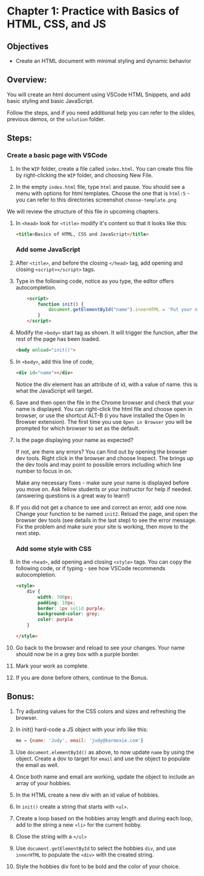 # Chapter 1: Practice with Basics of HTML, CSS, and JS
## Objectives
* Create an HTML document with minimal styling and dynamic behavior


## Overview:
You will create an html document using VSCode HTML Snippets, and add basic styling and basic JavaScript.

Follow the steps, and if you need additional help you can refer to the slides, previous demos, or the `solution` folder.

## Steps:

### Create a basic page with VSCode


1. In the `WIP` folder, create a file called `index.html`. You can create this file by right-clicking the `WIP` folder, and choosing New File.

1. In the empty `index.html` file, type `html` and pause. You should see a menu with options for html templates. Choose the one that is `html:5` - you can refer to this directories screenshot `choose-template.png`

We will review the structure of this file in upcoming chapters.

1. In `<head>` look for `<title>` modify it's content so that it looks like this:
    ```html
    <title>Basics of HTML, CSS and JavaScript</title>
    ```

    ### Add some JavaScript

1. After `<title>`, and before the closing `</head>` tag, add opening and closing `<script></script>` tags.

1. Type in the following code, notice as you type, the editor offers autocompletion.

    ```html
        <script>
            function init() {
                document.getElementById("name").innerHTML = 'Put your name in here';
            }
        </script>
    ```            

1. Modify the `<body>` start tag as shown. It will trigger the function, after the rest of the page has been loaded.
    ```html
    <body onload="init()">
    ```

1. In `<body>`, add this line of code, 
    ```html
    <div id="name"></div>
    ```
    Notice the div element has an attribute of id, with a value of name. this is what the JavaScript will target.

1. Save and then open the file in the Chrome browser and check that your name is displayed. You can right-click the html file and choose open in browser, or use the shortcut ALT-B (i you have installed the Open In Browser extension). The first time you use `Open in Browser` you will be prompted for which browser to set as the default.

1. Is the page displaying your name as expected? 

    If not, are there any errors? You can find out by opening the browser dev tools. Right click in the browser and choose Inspect. The brings up the dev tools and may point to possible errors including which line number to focus in on. 

    Make any necessary fixes - make sure your name is displayed before you move on. Ask fellow students or your instructor for help if needed. (answering questions is a great way to learn!)

1. If you did not get a chance to see and correct an error, add one now. Change your function to be named `init2`. Reload the page, and open the browser dev tools (see details in the last step) to see the error message.  Fix the problem and make sure your site is working, then move to the next step.

    ### Add some style with CSS

1. In the `<head>`, add opening and closing `<style>` tags. You can copy the following code, or if typing - see how VSCode recommends autocompletion.

    ```html
    <style>
        div {
            width: 300px;
            padding: 10px;
            border: 1px solid purple;
            background-color: grey;
            color: purple
        }

    </style>
    ```

1. Go back to the browser and reload to see your changes. Your name should now be in a grey box with a purple border.

1. Mark your work as complete.

1. If you are done before others, continue to the Bonus.

## Bonus:

1. Try adjusting values for the CSS colors and sizes and refreshing the browser.

1. In init() hard-code a JS object with your info like this:
    ```js
    me = {name: 'Judy', email: 'judy@karmoxie.com'}
    ```

1. Use `document.elementById()` as above, to now update `name` by using the object. Create a dov to target for `email` and use the object to populate the email as well.

1. Once both name and email are working, update the object to include an array of your hobbies. 

1. In the HTML create a new div with an id value of hobbies.

1. In `init()` create a string that starts with `<ul>`.

1. Create a loop based on the hobbies array length and during each loop, add to the string a new `<li>` for the current hobby. 

1. Close the string with a `</ul>`
 
1. Use `document.getElementById` to select the hobbies `div`, and use `innerHTML` to populate the `<div>` with the created string.

1. Style the hobbies div font to be bold and the color of your choice.


